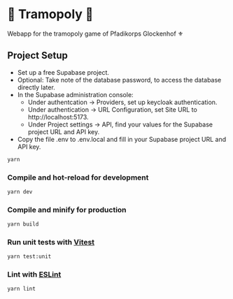 # :train: Tramopoly :bus:

Webapp for the tramopoly game of Pfadikorps Glockenhof ⚜

## Project Setup

* Set up a free Supabase project.
* Optional: Take note of the database password, to access the database directly later.
* In the Supabase administration console:
  * Under authentcation -> Providers, set up keycloak authentication.
  * Under authentication -> URL Configuration, set Site URL to http://localhost:5173.
  * Under Project settings -> API, find your values for the Supabase project URL and API key.
* Copy the file .env to .env.local and fill in your Supabase project URL and API key.

```sh
yarn
```

### Compile and hot-reload for development

```sh
yarn dev
```

### Compile and minify for production

```sh
yarn build
```

### Run unit tests with [Vitest](https://vitest.dev/)

```sh
yarn test:unit
```

### Lint with [ESLint](https://eslint.org/)

```sh
yarn lint
```
